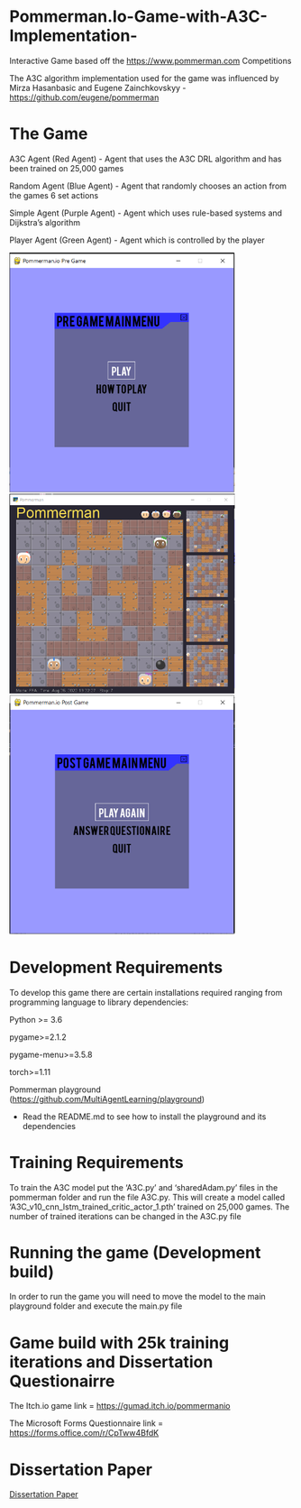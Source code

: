 # Pommerman.Io-Game-with-A3C-Implementation-
Interactive Game based off the https://www.pommerman.com Competitions 

The A3C algorithm implementation used for the game was influenced by Mirza Hasanbasic and Eugene Zainchkovskyy -  https://github.com/eugene/pommerman

# The Game 

A3C Agent (Red Agent) - Agent that uses the A3C DRL algorithm and has been trained on 25,000 games

Random Agent (Blue Agent) - Agent that randomly  chooses an action from the games 6 set actions 

Simple Agent (Purple Agent) - Agent which uses rule-based systems and Dijkstra’s algorithm 

Player Agent (Green Agent) - Agent which is controlled by the player


<p float="left">
  <img src="Game_Main_Menu.PNG" width="400" />
  <img src="RunningGame.PNG" width="400" /> 
  <img src="PostGameMenu.PNG" width="400" />
</p>

# Development Requirements
To develop this game there are certain installations required ranging from programming language to library dependencies: 

Python >= 3.6

pygame>=2.1.2

pygame-menu>=3.5.8

torch>=1.11

Pommerman playground (https://github.com/MultiAgentLearning/playground) 
-	Read the README.md to see how to install the playground and its dependencies

# Training Requirements 
To train the A3C model put the ‘A3C.py’ and ‘sharedAdam.py’ files in the pommerman folder and run the file A3C.py. This will create a model called ‘A3C_v10_cnn_lstm_trained_critic_actor_1.pth’ trained on 25,000 games. The number of trained iterations can be changed in the A3C.py file 

# Running the game (Development build)
In order to run the game you will need to move the model to the main playground folder and execute the main.py file 

# Game build with 25k training iterations and Dissertation Questionairre 
The Itch.io game link =  https://gumad.itch.io/pommermanio

The Microsoft Forms Questionnaire link = https://forms.office.com/r/CpTww4BfdK 

# Dissertation Paper 

<a href="https://github.coventry.ac.uk/gumad/Pommerman.Io-Game-with-A3C-Implementation-/blob/main/DissertationPaper.pdf">Dissertation Paper</a>

